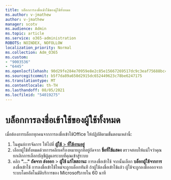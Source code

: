 ```yaml
---
title: บล็อกการลงชื่อเข้าใช้ของผู้ใช้ทั้งหมด
ms.author: v-jmathew
author: v-jmathew
manager: scotv
ms.audience: Admin
ms.topic: article
ms.service: o365-administration
ROBOTS: NOINDEX, NOFOLLOW
localization_priority: Normal
ms.collection: Adm_O365
ms.custom:
- "9003536"
- "6445"
ms.openlocfilehash: 90d29fe284e70959e8e2c85e15667269517dc9c3eaf75688bc4750d8767fa2fd
ms.sourcegitcommit: b5f7da89a650d2915dc652449623c78be6247175
ms.translationtype: MT
ms.contentlocale: th-TH
ms.lasthandoff: 08/05/2021
ms.locfileid: "54019275"
---
```

# <a name="block-sign-in-for-all-users"></a>บล็อกการลงชื่อเข้าใช้ของผู้ใช้ทั้งหมด

เมื่อต้องการบล็อกทุกคนจากการลงชื่อเข้าใช้Office ให้ปฏิบัติตามขั้นตอนเหล่านี้:

1. ในศูนย์การจัดการ ให้ไปที่ [**ผู้ใช้**  >  **ที่ใช้งานอยู่**](https://admin.microsoft.com/Adminportal/Home?source=applauncher#/users)
2. เลือกผู้ใช้ทั้งหมดด้วยการคลิกเครื่องหมายถูกที่อยู่ถัดจาก **ชื่อที่ใช้แสดง** ตรวจสอบให้แน่ใจว่าคุณยกเลิกการเลือกบัญชีผู้ดูแลระบบที่คุณเข้าสู่ระบบ
3. คลิก **"..."** **ถัดจาก ส่งออก**  >  **ผู้ใช้ แก้ไขสถานะ** การลงชื่อเข้าใช้ จากนั้นเลือก **บล็อกผู้ใช้จากการ** ลงชื่อเข้าใช้ การลงชื่อเข้าใช้ใหม่จะถูกบล็อกทันที ถ้าผู้ใช้ลงชื่อเข้าใช้แล้ว ผู้ใช้จะถูกลงชื่อออกจากระบบโดยอัตโนมัติบริการของ Microsoftภายใน 60 นาที
